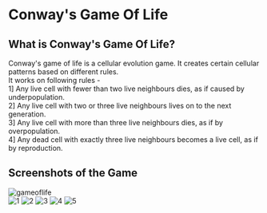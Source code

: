# Conway's Game Of Life

## What is Conway's Game Of Life?</br>
Conway's game of life is a cellular evolution game. It creates certain cellular patterns based on different rules.</br>
It works on following rules -</br>
1] Any live cell with fewer than two live neighbours dies, as if caused by underpopulation.</br>
2] Any live cell with two or three live neighbours lives on to the next generation.</br>
3] Any live cell with more than three live neighbours dies, as if by overpopulation.</br>
4] Any dead cell with exactly three live neighbours becomes a live cell, as if by reproduction.</br>

## Screenshots of the Game
![gameoflife](https://user-images.githubusercontent.com/22826481/38062444-c3fd757c-32a8-11e8-9c91-594675d576f7.gif)</br>
![1](https://cloud.githubusercontent.com/assets/22826481/23501537/18cc69d6-fee9-11e6-8b0c-491a4464aa1f.PNG)
![2](https://cloud.githubusercontent.com/assets/22826481/23501540/18dcf512-fee9-11e6-9201-10468b09d709.PNG)
![3](https://cloud.githubusercontent.com/assets/22826481/23501538/18dc13c2-fee9-11e6-9bea-bf3f24556a96.PNG)
![4](https://cloud.githubusercontent.com/assets/22826481/23501539/18dc2aec-fee9-11e6-8fe7-c91d102fc925.PNG)
![5](https://cloud.githubusercontent.com/assets/22826481/23501541/18de84d6-fee9-11e6-8484-f62149f2a726.PNG)

